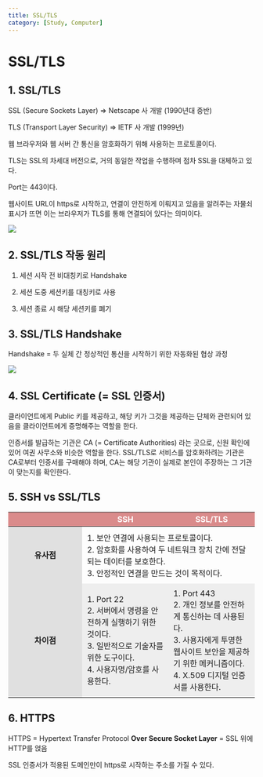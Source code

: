 ```yaml
---
title: SSL/TLS
category: [Study, Computer]
---
```


# SSL/TLS



## 1. SSL/TLS

SSL (Secure Sockets Layer) ⇒ Netscape 사 개발 (1990년대 중반)

TLS (Transport Layer Security) ⇒ IETF 사 개발 (1999년)

웹 브라우저와 웹 서버 간 통신을 암호화하기 위해 사용하는 프로토콜이다.

 

TLS는 SSL의 차세대 버전으로, 거의 동일한 작업을 수행하며 점차 SSL을 대체하고 있다.

Port는 443이다.

웹사이트 URL이 https로 시작하고, 연결이 안전하게 이뤄지고 있음을 알려주는 자물쇠 표시가 뜨면 이는 브라우저가 TLS를 통해 연결되어 있다는 의미이다.


<img  src="https://img1.daumcdn.net/thumb/R1280x0/?scode=mtistory2&fname=https%3A%2F%2Fblog.kakaocdn.net%2Fdn%2FeobqbM%2FbtrmFNdmFoP%2F5gc0orBxD7rL02iMEFqqE1%2Fimg.png">
 

## 2. SSL/TLS 작동 원리

1. 세션 시작 전 비대칭키로 Handshake

1. 세션 도중 세션키를 대칭키로 사용

1. 세션 종료 시 해당 세션키를 폐기

 

## 3. SSL/TLS Handshake

Handshake = 두 실체 간 정상적인 통신을 시작하기 위한 자동화된 협상 과정

<img  src="https://img1.daumcdn.net/thumb/R1280x0/?scode=mtistory2&fname=https%3A%2F%2Fblog.kakaocdn.net%2Fdn%2FbyEQiT%2FbtrmDP4fo4f%2Fc6CUOHiFVky6khkbks3pt0%2Fimg.png">
 

## 4. SSL Certificate (= SSL 인증서)

클라이언트에게 Public 키를 제공하고, 해당 키가 그것을 제공하는 단체와 관련되어 있음을 클라이언트에게 증명해주는 역할을 한다.

인증서를 발급하는 기관은 CA (= Certificate Authorities) 라는 곳으로, 신원 확인에 있어 여권 사무소와 비슷한 역할을 한다. SSL/TLS로 서비스를 암호화하려는 기관은 CA로부터 인증서를 구매해야 하며, CA는 해당 기관이 실제로 본인이 주장하는 그 기관이 맞는지를 확인한다.

 

## 5. SSH vs SSL/TLS

<table style="width:100%;">
    <thead style="background:rgb(218, 139, 139);">
        <tr style="height: 20px; color:white">
            <th style="width: 30%; height: 20px;">&nbsp;</th>
            <th style="width: 35%; text-align: center; height: 20px;">SSH</th>
            <th style="width: 35%; text-align: center; height: 20px;">SSL/TLS</th>
        </tr>
    </thead>
    <tbody>
        <tr>
            <td style="width: 30%; text-align: center; height: 80px; background:#E0E0E0; font-weight:bolder">유사점</td>
            <td style="width: 70%; height: 80px; padding:10px;" colspan="2">1. 보안 연결에 사용되는 프로토콜이다.<br />2. 암호화를 사용하여 두 네트워크 장치 간에 전달되는 데이터를 보호한다.<br />3. 안정적인 연결을 만드는 것이 목적이다.</td>
        </tr>
        <tr>
            <td style="width: 30%; text-align: center; height: 140px; background:#E0E0E0; font-weight:bolder">차이점</td>
            <td style="width: 35%; height: 140px; background:#EEEEEE; padding:10px;">1. Port 22<br />2. 서버에서 명령을 안전하게 실행하기 위한 것이다.<br />3. 일반적으로 기술자를 위한 도구이다.<br />4. 사용자명/암호를 사용한다.</td>
            <td style="width: 35%; height: 140px; background:#EEEEEE; padding:10px;">1. Port 443<br />2. 개인 정보를 안전하게 통신하는 데 사용된다.<br />3. 사용자에게 투명한 웹사이트 보안을 제공하기 위한 메커니즘이다.<br />4. X.509 디지털 인증서를 사용한다.</td>
        </tr>
    </tbody>
</table>


## 6. HTTPS

HTTPS = Hypertext Transfer Protocol <b>Over Secure Socket Layer</b> = SSL 위에 HTTP를 얹음

SSL 인증서가 적용된 도메인만이 https로 시작하는 주소를 가질 수 있다.